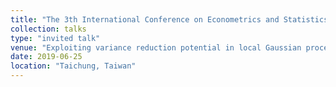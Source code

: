 ```yaml
---
title: "The 3th International Conference on Econometrics and Statistics (EcoSta 2019)"
collection: talks
type: "invited talk"
venue: "Exploiting variance reduction potential in local Gaussian process search"
date: 2019-06-25
location: "Taichung, Taiwan"
---
```

